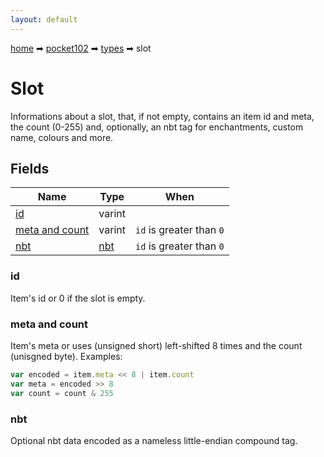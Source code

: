 ```yaml
---
layout: default
---
```


[home](/) ➡ [pocket102](/protocol/pocket102) ➡ [types](/protocol/pocket102/types) ➡ slot

# Slot

Informations about a slot, that, if not empty, contains an item id and meta, the count (0-255) and, optionally, an nbt tag for enchantments, custom name, colours and more.

## Fields

Name | Type | When
---|---|:---:
[id](#id) | varint | 
[meta and count](#meta-and-count) | varint | <code>id</code> is greater than <code>0</code>
[nbt](#nbt) | [nbt](/protocol/pocket102/arrays) | <code>id</code> is greater than <code>0</code>

### id

Item's id or 0 if the slot is empty.

### meta and count

Item's meta or uses (unsigned short) left-shifted 8 times and the count (unisgned byte).
Examples:
```javascript
var encoded = item.meta << 8 | item.count
var meta = encoded >> 8
var count = count & 255
```

### nbt

Optional nbt data encoded as a nameless little-endian compound tag.

